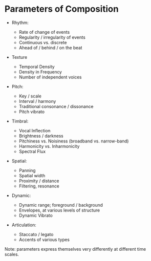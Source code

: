 # Parameters of Composition

- Rhythm:
	- Rate of change of events
	- Regularity / irregularity of events
	- Continuous vs. discrete
	- Ahead of / behind / on the beat

- Texture
	- Temporal Density
	- Density in Frequency
	- Number of independent voices

- Pitch:
	- Key / scale
	- Interval / harmony
	- Traditional consonance / dissonance
	- Pitch vibrato

- Timbral:
	- Vocal Inflection
	- Brightness / darkness
	- Pitchiness vs. Noisiness (broadband vs. narrow-band)
	- Harmonicity vs. Inharmonicity
	- Spectral Flux

- Spatial:
	- Panning
	- Spatial width
	- Proximity / distance
	- Filtering, resonance

- Dynamic:
	- Dynamic range; foreground / background
	- Envelopes, at various levels of structure
	- Dynamic Vibrato

- Articulation:
	- Staccato / legato
	- Accents of various types

Note: parameters express themselves very differently at different time scales.
